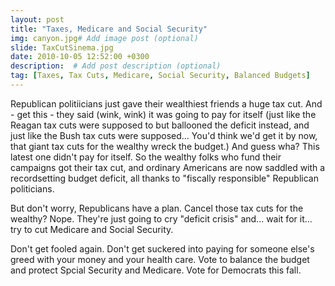 ```yaml
---
layout: post
title: "Taxes, Medicare and Social Security"
img: canyon.jpg# Add image post (optional)
slide: TaxCutSinema.jpg
date: 2010-10-05 12:52:00 +0300
description:  # Add post description (optional)
tag: [Taxes, Tax Cuts, Medicare, Social Security, Balanced Budgets]
---
```

Republican politiicians just gave their wealthiest friends a huge tax cut.  And  - get this - they said (wink, wink) it was going to pay for itself (just like the Reagan tax cuts were supposed to but ballooned the deficit instead, and just like the Bush tax cuts were supposed... You'd think we'd get it by now, that giant tax cuts for the wealthy wreck the budget.)  And guess wha? This latest one didn't pay for itself. So the wealthy folks who fund their campaigns got their tax cut, and ordinary Americans are now saddled with a recordsetting budget deficit, all thanks to "fiscally responsible" Republican politicians.

But don't worry, Republicans have a plan.  Cancel those tax cuts for the wealthy? Nope. They're just going to cry "deficit crisis" and... wait for it... try to cut Medicare and Social Security. 

Don't get fooled again.  Don't get suckered into paying for someone else's greed with your money and your health care.  Vote to balance the budget and protect Spcial Security and Medicare. Vote for Democrats this fall. 

